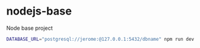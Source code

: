# nodejs-base
Node base project

```bash
DATABASE_URL="postgresql://jerome:@127.0.0.1:5432/dbname" npm run dev
```
